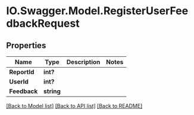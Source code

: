 # IO.Swagger.Model.RegisterUserFeedbackRequest
## Properties

Name | Type | Description | Notes
------------ | ------------- | ------------- | -------------
**ReportId** | **int?** |  | 
**UserId** | **int?** |  | 
**Feedback** | **string** |  | 

[[Back to Model list]](../README.md#documentation-for-models) [[Back to API list]](../README.md#documentation-for-api-endpoints) [[Back to README]](../README.md)

